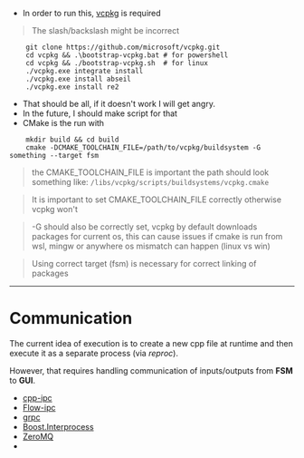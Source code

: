 - In order to run this, [vcpkg](https://learn.microsoft.com/en-us/vcpkg/get_started/get-started?pivots=shell-powershell) is required
> The slash/backslash might be incorrect
```shell
    git clone https://github.com/microsoft/vcpkg.git
    cd vcpkg && .\bootstrap-vcpkg.bat # for powershell
    cd vcpkg && ./bootstrap-vcpkg.sh  # for linux
    ./vcpkg.exe integrate install
    ./vcpkg.exe install abseil
    ./vcpkg.exe install re2
```

- That should be all, if it doesn't work I will get angry.
- In the future, I should make script for that
- CMake is the run with

```shell
    mkdir build && cd build
    cmake -DCMAKE_TOOLCHAIN_FILE=/path/to/vcpkg/buildsystem -G something --target fsm
```

> the CMAKE_TOOLCHAIN_FILE is important
> the path should look something like:
>  `/libs/vcpkg/scripts/buildsystems/vcpkg.cmake`

> It is important to set CMAKE_TOOLCHAIN_FILE correctly otherwise vcpkg won't

> -G should also be correctly set, vcpkg by default downloads packages for current os, 
> this can cause issues if cmake is run from wsl, mingw or anywhere os mismatch can happen (linux vs win)

> Using correct target (fsm) is necessary for correct linking of packages

---

# Communication
The current idea of execution is to create a new cpp file at runtime and then
execute it as a separate process (via *reproc*).

However, that requires handling communication of inputs/outputs from __FSM__ to __GUI__.


- [cpp-ipc](https://github.com/mutouyun/cpp-ipc)
- [Flow-ipc](https://github.com/Flow-IPC/ipc)
- [grpc](https://grpc.io)
- [Boost.Interprocess](https://www.boost.org/doc/libs/1_84_0/doc/html/interprocess.html)
- [ZeroMQ](https://zeromq.org)
- 